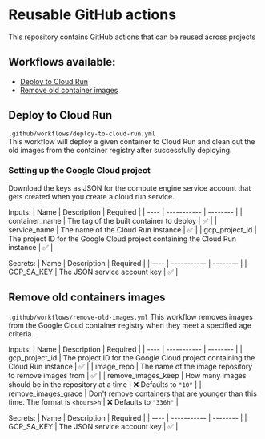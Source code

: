 # Reusable GitHub actions

This repository contains GitHub actions that can be reused across projects

## Workflows available:

- [Deploy to Cloud Run](#deploy-to-cloud-run)
- [Remove old container images](#remove-old-containers-images)

## Deploy to Cloud Run

`.github/workflows/deploy-to-cloud-run.yml` <br>
This workflow will deploy a given container to Cloud Run and clean out the old images from the container registry after successfully deploying.

### Setting up the Google Cloud project

Download the keys as JSON for the compute engine service account that gets created when you create a cloud run service.

Inputs:
| Name | Description | Required |
| ---- | ----------- | -------- |
| container_name | The tag of the built container to deploy | ✅ |
| service_name | The name of the Cloud Run instance | ✅ |
| gcp_project_id | The project ID for the Google Cloud project containing the Cloud Run instance | ✅ |

Secrets:
| Name | Description | Required |
| ---- | ----------- | -------- |
| GCP_SA_KEY | The JSON service account key | ✅ |

## Remove old containers images

`.github/workflows/remove-old-images.yml`
This workflow removes images from the Google Cloud container registry when they meet a specified age criteria.

Inputs:
| Name | Description | Required |
| ---- | ----------- | -------- |
| gcp_project_id | The project ID for the Google Cloud project containing the Cloud Run instance | ✅ |
| image_repo | The name of the image repository to remove images from | ✅ |
| remove_images_keep | How many images should be in the repository at a time | ❌ Defaults to `"10"` |
| remove_images_grace | Don't remove containers that are younger than this time. The format is `<hours>h` | ❌ Defaults to `"336h"` |

Secrets:
| Name | Description | Required |
| ---- | ----------- | -------- |
| GCP_SA_KEY | The JSON service account key | ✅ |
